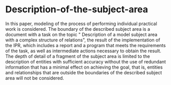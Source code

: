 # Description-of-the-subject-area
In this paper, modeling of the process of performing individual practical work is considered.
The boundary of the described subject area is a document with a task on the topic "
Description of a model subject area with a complex structure of relations", the result of the implementation of the IPR, which includes a report and a program that meets the requirements of the task, as well as intermediate actions necessary to obtain the result.
The depth of detail of a fragment of the subject area is limited to the description of entities with sufficient accuracy without the use of redundant information that has a minimal effect on achieving the goal, that is, entities and relationships that are outside the boundaries of the described subject area will not be considered.
 
